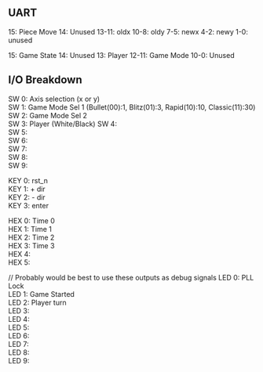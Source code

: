 ## UART
15: Piece Move
14: Unused
13-11: oldx
10-8: oldy
7-5: newx
4-2: newy
1-0: unused

15: Game State
14: Unused
13: Player
12-11: Game Mode
10-0: Unused

## I/O Breakdown
SW 0: Axis selection (x or y) <br>
SW 1: Game Mode Sel 1 (Bullet(00):1, Blitz(01):3, Rapid(10):10, Classic(11):30) <br>
SW 2: Game Mode Sel 2 <br>
SW 3: Player (White/Black)
SW 4: <br>
SW 5: <br>
SW 6: <br>
SW 7: <br>
SW 8: <br>
SW 9: <br>

KEY 0: rst_n  <br>
KEY 1: + dir  <br>
KEY 2: - dir  <br>
KEY 3: enter  <br>

HEX 0: Time 0 <br>
HEX 1: Time 1 <br>
HEX 2: Time 2 <br>
HEX 3: Time 3 <br>
HEX 4: <br>
HEX 5: <br>

// Probably would be best to use these outputs as debug signals
LED 0: PLL Lock <br>
LED 1: Game Started <br>
LED 2: Player turn <br>
LED 3: <br>
LED 4: <br>
LED 5: <br>
LED 6: <br>
LED 7: <br>
LED 8: <br>
LED 9: <br>
